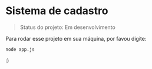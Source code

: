 # Sistema de cadastro

> Status do projeto: Em desenvolvimento

Para rodar esse projeto em sua máquina, por favou digite:

```
node app.js
```

:)
